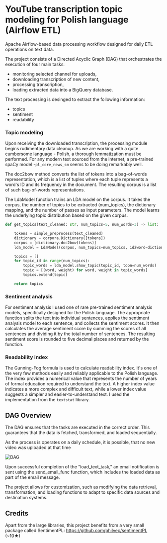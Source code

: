 # YouTube transcription topic modeling for Polish language (Airflow ETL)

Apache Airflow-based data processing workflow designed for daily ETL operations on text data.

The project consists of a Directed Acyclic Graph (DAG) that orchestrates the execution of four main tasks: 
- monitoring selected channel for uploads,
- downloading transcription of new content,
- processing transcription,
- loading extracted data into a BigQuery database.

The text processing is desinged to extract the following information:
- topics 
- sentiment
- readability

### Topic modeling

Upon receiving the downloaded transcription, the processing module begins rudimentary data cleanup. As we are working with a quite cumbersome language - Polish, a thorough lemmatization must be performed. For any modern text sourced from the internet, a pre-trained spaCy model -```pl_core_news_sm``` seems to be doing remarkably well.

The doc2bow method converts the list of tokens into a bag-of-words representation, which is a list of tuples where each tuple represents a word's ID and its frequency in the document. The resulting corpus is a list of such bag-of-words representations.

The LdaModel function trains an LDA model on the corpus. It takes the corpus, the number of topics to be extracted (num_topics), the dictionary mapping, and the number of passes as input parameters. The model learns the underlying topic distribution based on the given corpus.

```python
def get_topics(text_cleaned: str, num_topics=5, num_words=3) -> list:

    tokens = simple_preprocess(text_cleaned)
    dictionary = corpora.Dictionary([tokens])
    corpus = [dictionary.doc2bow(tokens)]
    lda_model = LdaModel(corpus, num_topics=num_topics, id2word=dictionary, passes=10)

    topics = []
    for topic_id in range(num_topics):
        topic_words = lda_model.show_topic(topic_id, topn=num_words)
        topic = [(word, weight) for word, weight in topic_words]
        topics.extend(topic)

    return topics
```

### Sentiment analysis

For sentiment analysis I used one of rare pre-trained sentiment analysis models, specifically designed for the Polish language. The appropriate function splits the text into individual sentences, applies the sentiment analysis model to each sentence, and collects the sentiment scores. It then calculates the average sentiment score by summing the scores of all sentences and dividing it by the total number of sentences. The resulting sentiment score is rounded to five decimal places and returned by the function.

### Readability index

The Gunning-Fog formula is used to calculate readability index. It's one of the very few methods easily and reliably applicable to the Polish language. The index provides a numerical value that represents the number of years of formal education required to understand the text. A higher index value indicates a more complex and difficult text, while a lower index value suggests a simpler and easier-to-understand text. I used the implementation from the ```textstat``` library.

## DAG Overview

The DAG ensures that the tasks are executed in the correct order. This guarantees that the data is fetched, transformed, and loaded sequentially.

As the process is operates on a daily schedule, it is possible, that no new video was uploaded at that time

![DAG](https://github.com/MichalMSlusarski/Transcription-LDA-with-Airflow/blob/main/DAG.png)

Upon successful completion of the "load_text_task," an email notification is sent using the send_email_func function, which includes the loaded data as part of the email message.

The project allows for customization, such as modifying the data retrieval, transformation, and loading functions to adapt to specific data sources and destination systems.

## Credits

Apart from the large libraries, this project benefits from a very small package called SentimentPL: https://github.com/philvec/sentimentPL (~10★)
